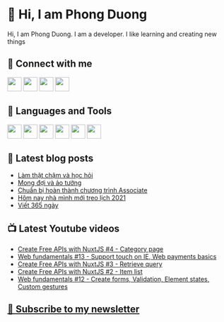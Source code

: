 # 👋 Hi, I am Phong Duong

Hi, I am Phong Duong. I am a developer. I like learning and creating new things

## 🔗 Connect with me

[<img height="32" width="32" src="https://cdn.jsdelivr.net/npm/simple-icons@v3/icons/youtube.svg" />](https://www.youtube.com/channel/UCXykqt3V2-9bYXKWZRcH0rA)
[<img height="32" width="32" src="https://cdn.jsdelivr.net/npm/simple-icons@v3/icons/twitter.svg" />](https://twitter.com/koo_gio)
[<img height="32" width="32" src="https://cdn.jsdelivr.net/npm/simple-icons@v3/icons/facebook.svg" />](https://www.facebook.com/koogio)
[<img height="32" width="32" src="https://cdn.jsdelivr.net/npm/simple-icons@v3/icons/linkedin.svg" />](https://www.linkedin.com/in/phong-duong/)

## 🧰 Languages and Tools

[<img height="32" width="32" src="https://cdn.jsdelivr.net/npm/simple-icons@v3/icons/javascript.svg" />](javascript)
[<img height="32" width="32" src="https://cdn.jsdelivr.net/npm/simple-icons@v3/icons/html5.svg" />](html5)
[<img height="32" width="32" src="https://cdn.jsdelivr.net/npm/simple-icons@v3/icons/css3.svg" />](css3)
[<img height="32" width="32" src="https://cdn.jsdelivr.net/npm/simple-icons@v3/icons/node-dot-js.svg" />](nodejs)
[<img height="32" width="32" src="https://cdn.jsdelivr.net/npm/simple-icons@v3/icons/react.svg" />](react)
[<img height="32" width="32" src="https://cdn.jsdelivr.net/npm/simple-icons@v3/icons/vue-dot-js.svg" />](vue)

## 📝 Latest blog posts

<!-- BLOG-POST-LIST:START -->
- [Làm thật chậm và học hỏi](https://phongduong.dev/blog/lam-that-cham-va-hoc-hoi/)
- [Mong đợi và ảo tưởng](https://phongduong.dev/blog/mong-doi-va-ao-tuong/)
- [Chuẩn bị hoàn thành chương trình Associate](https://phongduong.dev/blog/chuan-bi-hoan-thanh-chuong-trinh-associate/)
- [Hôm nay nhà mình mới treo lịch 2021](https://phongduong.dev/blog/hom-nay-nha-minh-moi-treo-lich-2021/)
- [Viết 365 ngày](https://phongduong.dev/blog/viet-365-ngay/)
<!-- BLOG-POST-LIST:END -->

## 📺 Latest Youtube videos

<!-- YOUTUBE-VIDEO-LIST:START -->
- [Create Free APIs with NuxtJS #4 - Category page](https://www.youtube.com/watch?v=SKk2kwcJAjk)
- [Web fundamentals #13 - Support touch on IE, Web payments basics](https://www.youtube.com/watch?v=tnIUdDME3Zo)
- [Create Free APIs with NuxtJS #3 - Retrieve query](https://www.youtube.com/watch?v=UqMLDJSR0L4)
- [Create Free APIs with NuxtJS #2 - Item list](https://www.youtube.com/watch?v=-Bdqw1aVs4k)
- [Web fundamentals #12 - Create forms, Validation, Element states, Custom gestures](https://www.youtube.com/watch?v=jm9R9Nb3X-c)
<!-- YOUTUBE-VIDEO-LIST:END -->

## [💌 Subscribe to my newsletter](https://koogio.substack.com/)
